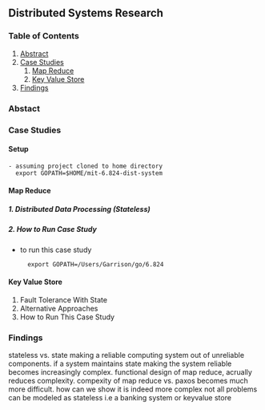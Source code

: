 ## Distributed Systems Research 

### Table of Contents 
1. [Abstract](#abstract)
2. [Case Studies](#case-studies)
    1. [Map Reduce](#map-reduce)
    2. [Key Value Store](#key-value-store)
3. [Findings](#findings)

### Abstact

### Case Studies
  #### Setup
    - assuming project cloned to home directory 
      export GOPATH=$HOME/mit-6.824-dist-system
      
  #### Map Reduce 
  ##### 1. Distributed Data Processing (Stateless)
  ##### 2. How to Run Case Study 
   
   - to run this case study 
   
           export GOPATH=/Users/Garrison/go/6.824
 
   
  
  #### Key Value Store 
  1. Fault Tolerance With State 
  2. Alternative Approaches 
  3. How to Run This Case Study 
    
### Findings

stateless vs. state 
making a reliable computing system out of unreliable components.
if a system maintains state making the system reliable becomes increasingly complex. 
functional design of map reduce, acrually reduces complexity.
compexity of map reduce vs. paxos becomes much more difficult.
how can we show it is indeed more complex
not all problems can be modeled as stateless
i.e a banking system or keyvalue store 
